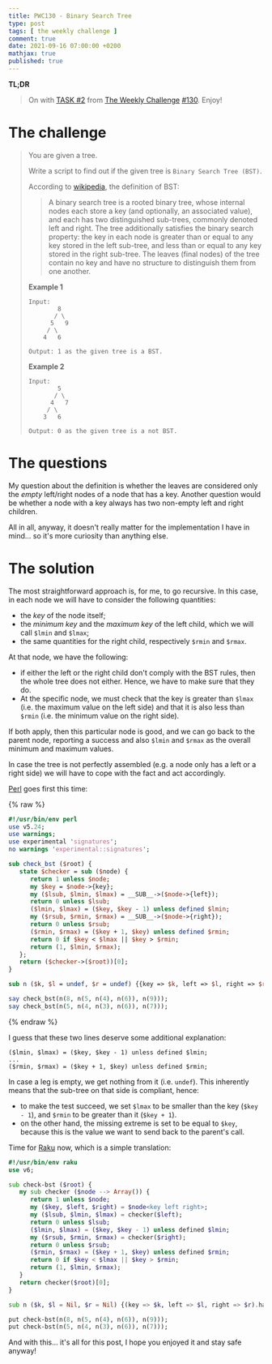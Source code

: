 ```yaml
---
title: PWC130 - Binary Search Tree
type: post
tags: [ the weekly challenge ]
comment: true
date: 2021-09-16 07:00:00 +0200
mathjax: true
published: true
---
```


**TL;DR**

> On with [TASK #2][] from [The Weekly Challenge][] [#130][].
> Enjoy!

# The challenge

> You are given a tree.
>
> Write a script to find out if the given tree is `Binary Search Tree
> (BST)`.
>
> According to [wikipedia][wp-bst], the definition of BST:
>
>> A binary search tree is a rooted binary tree, whose internal nodes
>> each store a key (and optionally, an associated value), and each has
>> two distinguished sub-trees, commonly denoted left and right. The
>> tree additionally satisfies the binary search property: the key in
>> each node is greater than or equal to any key stored in the left
>> sub-tree, and less than or equal to any key stored in the right
>> sub-tree. The leaves (final nodes) of the tree contain no key and
>> have no structure to distinguish them from one another.
>
> **Example 1**
>
>     Input:
>             8
>            / \
>           5   9
>          / \
>         4   6
>     
>     Output: 1 as the given tree is a BST.
>
> **Example 2**
>
>     Input:
>             5
>            / \
>           4   7
>          / \
>         3   6
>     
>     Output: 0 as the given tree is a not BST.

# The questions

My question about the definition is whether the leaves are considered
only the *empty* left/right nodes of a node that has a key. Another
question would be whether a node with a key always has two non-empty
left and right children.

All in all, anyway, it doesn't really matter for the implementation I
have in mind... so it's more curiosity than anything else.

# The solution

The most straightforward approach is, for me, to go recursive. In this
case, in each node we will have to consider the following quantities:

- the *key* of the node itself;
- the *minimum key* and the *maximum key* of the left child, which we
  will call `$lmin` and `$lmax`;
- the same quantities for the right child, respectively `$rmin` and
  `$rmax`.

At that node, we have the following:

- if either the left or the right child don't comply with the BST rules,
  then the whole tree does not either. Hence, we have to make sure that
  they do.
- At the specific node, we must check that the key is greater than
  `$lmax` (i.e. the maximum value on the left side) and that it is also
  less than `$rmin` (i.e. the minimum value on the right side).

If both apply, then this particular node is good, and we can go back to
the parent node, reporting a success and also `$lmin` and `$rmax` as the
overall minimum and maximum values.

In case the tree is not perfectly assembled (e.g. a node only has a left
or a right side) we will have to cope with the fact and act accordingly.

[Perl][] goes first this time:

{% raw %}

```perl
#!/usr/bin/env perl
use v5.24;
use warnings;
use experimental 'signatures';
no warnings 'experimental::signatures';

sub check_bst ($root) {
   state $checker = sub ($node) {
      return 1 unless $node;
      my $key = $node->{key};
      my ($lsub, $lmin, $lmax) = __SUB__->($node->{left});
      return 0 unless $lsub;
      ($lmin, $lmax) = ($key, $key - 1) unless defined $lmin;
      my ($rsub, $rmin, $rmax) = __SUB__->($node->{right});
      return 0 unless $rsub;
      ($rmin, $rmax) = ($key + 1, $key) unless defined $rmin;
      return 0 if $key < $lmax || $key > $rmin;
      return (1, $lmin, $rmax);
   };
   return ($checker->($root))[0];
}

sub n ($k, $l = undef, $r = undef) {{key => $k, left => $l, right => $r}}

say check_bst(n(8, n(5, n(4), n(6)), n(9)));
say check_bst(n(5, n(4, n(3), n(6)), n(7)));
```

{% endraw %}

I guess that these two lines deserve some additional explanation:

```
($lmin, $lmax) = ($key, $key - 1) unless defined $lmin;
...
($rmin, $rmax) = ($key + 1, $key) unless defined $rmin;
```

In case a leg is empty, we get nothing from it (i.e. `undef`). This
inherently means that the sub-tree on that side is compliant, hence:

- to make the test succeed, we set `$lmax` to be smaller than the key
  (`$key - 1`), and `$rmin` to be greater than it (`$key + 1`).
- on the other hand, the missing extreme is set to be equal to `$key`,
  because this is the value we want to send back to the parent's call.

Time for [Raku][] now, which is a simple translation:

```raku
#!/usr/bin/env raku
use v6;

sub check-bst ($root) {
   my sub checker ($node --> Array()) {
      return 1 unless $node;
      my ($key, $left, $right) = $node<key left right>;
      my ($lsub, $lmin, $lmax) = checker($left);
      return 0 unless $lsub;
      ($lmin, $lmax) = ($key, $key - 1) unless defined $lmin;
      my ($rsub, $rmin, $rmax) = checker($right);
      return 0 unless $rsub;
      ($rmin, $rmax) = ($key + 1, $key) unless defined $rmin;
      return 0 if $key < $lmax || $key > $rmin;
      return (1, $lmin, $rmax);
   }
   return checker($root)[0];
}

sub n ($k, $l = Nil, $r = Nil) {(key => $k, left => $l, right => $r).hash}

put check-bst(n(8, n(5, n(4), n(6)), n(9)));
put check-bst(n(5, n(4, n(3), n(6)), n(7)));
```

And with this... it's all for this post, I hope you enjoyed it and stay
safe anyway!

[The Weekly Challenge]: https://theweeklychallenge.org/
[#130]: https://theweeklychallenge.org/blog/perl-weekly-challenge-130/
[TASK #2]: https://theweeklychallenge.org/blog/perl-weekly-challenge-130/#TASK2
[Perl]: https://www.perl.org/
[Raku]: https://raku.org/
[wp-bst]: https://en.wikipedia.org/wiki/Binary_search_tree
